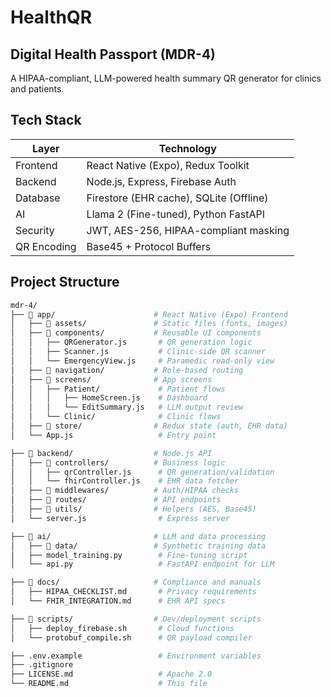 # HealthQR

## Digital Health Passport (MDR-4)
A HIPAA-compliant, LLM-powered health summary QR generator for clinics and patients.




## Tech Stack

| Layer     | Technology                                                  |
|-----------|-------------------------------------------------------------|
| Frontend  | React Native (Expo), Redux Toolkit                          |
| Backend   | Node.js, Express, Firebase Auth                             |
| Database  | Firestore (EHR cache), SQLite (Offline)                     |
| AI        | Llama 2 (Fine-tuned), Python FastAPI                        |
| Security  | JWT, AES-256, HIPAA-compliant masking                       |
| QR Encoding | Base45 + Protocol Buffers                                 |










## Project Structure

```bash
mdr-4/  
├── 📁 app/                      # React Native (Expo) Frontend  
│   ├── 📁 assets/               # Static files (fonts, images)  
│   ├── 📁 components/           # Reusable UI components  
│   │   ├── QRGenerator.js       # QR generation logic  
│   │   ├── Scanner.js           # Clinic-side QR scanner  
│   │   └── EmergencyView.js     # Paramedic read-only view  
│   ├── 📁 navigation/           # Role-based routing  
│   ├── 📁 screens/              # App screens  
│   │   ├── Patient/             # Patient flows  
│   │   │   ├── HomeScreen.js    # Dashboard  
│   │   │   └── EditSummary.js   # LLM output review  
│   │   └── Clinic/              # Clinic flows  
│   ├── 📁 store/                # Redux state (auth, EHR data)  
│   └── App.js                   # Entry point  

├── 📁 backend/                  # Node.js API  
│   ├── 📁 controllers/          # Business logic  
│   │   ├── qrController.js      # QR generation/validation  
│   │   └── fhirController.js    # EHR data fetcher  
│   ├── 📁 middlewares/          # Auth/HIPAA checks  
│   ├── 📁 routes/               # API endpoints  
│   ├── 📁 utils/                # Helpers (AES, Base45)  
│   └── server.js                # Express server  

├── 📁 ai/                       # LLM and data processing  
│   ├── 📁 data/                 # Synthetic training data  
│   ├── model_training.py        # Fine-tuning script  
│   └── api.py                   # FastAPI endpoint for LLM  

├── 📁 docs/                     # Compliance and manuals  
│   ├── HIPAA_CHECKLIST.md       # Privacy requirements  
│   └── FHIR_INTEGRATION.md      # EHR API specs  

├── 📁 scripts/                  # Dev/deployment scripts  
│   ├── deploy_firebase.sh       # Cloud functions  
│   └── protobuf_compile.sh      # QR payload compiler  

├── .env.example                 # Environment variables  
├── .gitignore                   
├── LICENSE.md                   # Apache 2.0  
└── README.md                    # This file  
```




